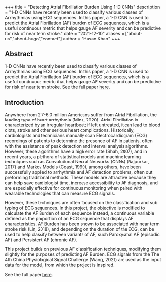 +++
title = "Detecting Atrial Fibrillation Burden Using 1-D CNNs"
description = "1-D CNNs have recently been used to classify various classes of Arrhythmias using ECG sequences. In this paper, a 1-D CNN is used to predict the Atrial Fibrillation (AF) burden of ECG sequences, which is a useful continuous metric that helps gauge AF severity and can be predictive for risk of near term stroke."
date = "2021-12-10"
aliases = ["about-us","about-hugo","contact"]
author = "Hasan Khan"
+++

## Abstract

1-D CNNs have recently been used to classify various classes of Arrhythmias using ECG sequences. In this paper, a 1-D CNN is used to predict the Atrial Fibrillation (AF) burden of ECG sequences, which is a useful continuous metric that helps gauge AF severity and can be predictive for risk of near term stroke. See the full paper [here](/files/HCML_Final_Project.pdf).

## Introduction

Anywhere from 2.7-6.0 million Americans suffer from Atrial Fibrillation, the leading type of heart arrhythmia (Mina, 2020). Atrial Fibrillation is characterized by an irregular heartbeat; if left untreated, it can lead to blood clots, stroke and other serious heart complications. Historically, cardiologists and technicians manually scan Electrocardiogram (ECG) recordings of patients to determine the presence of AF in patients, often with the assistance of peak detection and interval analysis algorithms. However, these algorithms have a high error rate (Shah, 2007), and in recent years, a plethora of statistical models and machine learning techniques such as Convolutional Neural Networks (CNNs) (Rajpurkar, 2017) and Markov Models (Coast, 1990), among others, have been successfully applied to arrhythmia and AF detection problems, often out preforming traditional methods. These models are attractive because they can help save cardiologist time, increase accessibility to AF diagnosis, and are especially effective for continuous monitoring when paired with wearable technologies that can measure ECG signals.

However, these techniques are often focused on the classification and sub typing of ECG sequences. In this project, the objective is modified to calculate the AF Burden of each sequence instead, a continuous variable defined as the proportion of an ECG sequence that displays AF characteristics. AF Burden has been shown to be associated with near term stroke risk (Lin, 2018), and depending on the duration of the ECG, can be used to help classify between variants of AF, such Paroxysmal AF (episodic AF) and Persistent AF (chronic AF). 

This project builds on previous AF classification techniques, modifying them slightly for the purposes of predicting AF Burden. ECG signals from the The 4th China Physiological Signal Challenge (Wang, 2021) are used as the input data for the model, from which the project is inspired. 

See the full paper [here](/files/HCML_Final_Project.pdf).